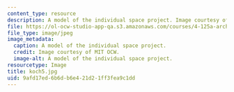 ```yaml
---
content_type: resource
description: A model of the individual space project. Image courtesy of MIT OCW.
file: https://ol-ocw-studio-app-qa.s3.amazonaws.com/courses/4-125a-architecture-studio-building-in-landscapes-fall-2005/9afd17ed6b6db6e421d21ff3fea9c1dd_koch5.jpg
file_type: image/jpeg
image_metadata:
  caption: A model of the individual space project.
  credit: Image courtesy of MIT OCW.
  image-alt: A model of the individual space project.
resourcetype: Image
title: koch5.jpg
uid: 9afd17ed-6b6d-b6e4-21d2-1ff3fea9c1dd
---
```

